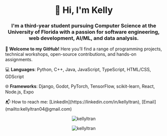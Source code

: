 <h1 align="center">👋 Hi, I'm Kelly</h1>
<h3 align="center">
    I'm a third-year student pursuing Computer Science at the University of Florida with a passion for software engineering, web development, AI/ML, and data analysis.
</h3> 

<p align="left">🎉 <strong>Welcome to my GitHub!</strong> Here you’ll find a range of programming projects, technical workshops, open-source contributions, and hands-on assignments.</p>

<p align="left">💻 <strong>Languages</strong>: Python, C++, Java, JavaScript, TypeScript, HTML/CSS, GDScript</p>
<p align="left">🌐 <strong>Frameworks</strong>: Django, Godot, PyTorch, TensorFlow, scikit-learn, React, Node.js, Expo</p>

<p align="left"> 📬 How to reach me: [LinkedIn](https://linkedin.com/in/kellyltran), [Email](mailto:kellyltran04@gmail.com)
</p>

<p align="center">
    <img src="https://github-readme-stats.vercel.app/api/top-langs?username=kellyltran&show_icons=true&locale=en&layout=compact" alt="kellyltran" />
</p>

<p align="center">
    <img src="https://github-readme-streak-stats.herokuapp.com/?user=kellyltran&" alt="kellyltran" />
</p>
